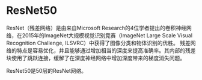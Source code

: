 # ResNet50

ResNet（残差网络）是由来自Microsoft Research的4位学者提出的卷积神经网络，在2015年的ImageNet大规模视觉识别竞赛（ImageNet Large Scale Visual Recognition Challenge, ILSVRC）中获得了图像分类和物体识别的优胜。 残差网络的特点是容易优化，并且能够通过增加相当的深度来提高准确率。其内部的残差块使用了跳跃连接，缓解了在深度神经网络中增加深度带来的梯度消失问题。

ResNet50是50层的ResNet网络。
